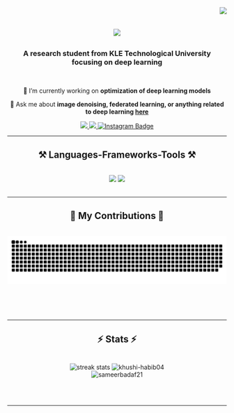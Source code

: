 <img align="right" src="https://visitor-badge.laobi.icu/badge?page_id=sameernadaf21.sameernadaf21" />

<h1 align="center">
    <img src="https://readme-typing-svg.herokuapp.com/?font=Righteous&size=35&center=true&vCenter=true&width=500&height=70&duration=4000&lines=Hi+There!+👋;+I'm+Sameer+Nadaf!;" />
</h1>

<h3 align="center">A research student from KLE Technological University focusing on deep learning</h3>

<br/>

<div align="center">
 
 🔭 I’m currently working on **optimization of deep learning models**

💬 Ask me about **image denoising, federated learning, or anything related to deep learning [here](https://github.com/sameernadaf21/sameernadaf21/issues)**



</div>
 
<div align="center"> 
  <a href="mailto:sameernadaf787@gmail.com">
    <img src="https://img.shields.io/badge/Gmail-333333?style=for-the-badge&logo=gmail&logoColor=red" />
  </a>
  <a href="https://www.linkedin.com/in/sameer-nadaf-b617bb150/" target="_blank">
    <img src="https://img.shields.io/badge/LinkedIn-0077B5?style=for-the-badge&logo=linkedin&logoColor=white" target="_blank" />
  </a>
  <a href="https://www.instagram.com/sameer.nadaf.21/" target="_blank">
  <img src="https://img.shields.io/badge/Instagram-E4405F?style=for-the-badge&logo=instagram&logoColor=white" alt="Instagram Badge" />
</a>


 
</div>

 <hr/>
 
<h2 align="center">⚒️ Languages-Frameworks-Tools ⚒️</h2>
<br/>
<div align="center">
    <img src="https://skillicons.dev/icons?i=c,cpp,python,html,css,vscode,anaconda,androidstudio,github,docker,git" />
    <img src="https://skillicons.dev/icons?i=pytorch,github,python,tensorflow,linux,javascript,java,mysql,flask" /><br>
</div>

<br/>
<hr/>

<div align="center">
  <h2>🐍 My Contributions 🐍</h2>
  <br>
  <img alt="snake eating my contributions" src="https://raw.githubusercontent.com/sameernadaf21/sameernadaf21/output/github-contribution-grid-snake.svg" />

  
  <br/><br/><br/>
</div>

<hr/>

<h2 align="center">⚡ Stats ⚡</h2>
<br>
<div align="center">
 <img width="390" src="https://github-readme-streak-stats.herokuapp.com?user=sameernadaf21&theme=react&border_radius=10" alt="streak stats"/>
<img width="390" src="https://github-readme-stats.vercel.app/api?username=khushi-habib04&show_icons=true&locale=en" alt="khushi-habib04" />
<br/>
<img width="325" src="https://github-readme-stats.vercel.app/api/top-langs?username=sameernadaf21&show_icons=true&locale=en&layout=compact&theme=react&border_radius=10&size_weight=0.5&count_weight=0.5&exclude_repo=github-readme-stats" alt="sameerbadaf21" />
</div>



<br/><br/>

<hr/>

<br/>



<br/>
